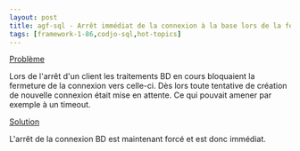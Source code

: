 ```yaml
---
layout: post
title: agf-sql - Arrêt immédiat de la connexion à la base lors de la fermeture du client
tags: [framework-1-86,codjo-sql,hot-topics]
---
```

<u>Problème</u>

Lors de l'arrêt d'un client les traitements BD en cours bloquaient la fermeture de la connexion vers celle-ci. Dès lors toute tentative de création de nouvelle connexion était mise en attente. Ce qui pouvait amener par exemple à un timeout.

<u>Solution</u>

L'arrêt de la connexion BD est maintenant forcé et est donc immédiat. 

